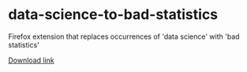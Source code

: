 data-science-to-bad-statistics
=============

Firefox extension that replaces occurrences of 'data science' with 'bad statistics'

[Download link](https://addons.mozilla.org/en-US/firefox/addon/data-science-to-bad-statistics/)
